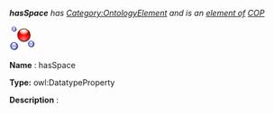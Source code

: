 ___hasSpace__ 
 has
 [Category:OntologyElement](../../Category/OntologyElement "Category:OntologyElement") 
 and is an
 [element of](../../Property/ElementOf "Property:ElementOf") 
[COP](http://ontologydesignpatterns.org/wiki/Submissions:COP "Submissions:COP")_




  





[![DatatypeProperty](../images/thumb/a/a5/DatatypeProperty.gif/45px-DatatypeProperty.gif)](../../Image/DatatypeProperty.gif "DatatypeProperty")


__Name__ 
 : hasSpace
 



__Type:__ 
 owl:DatatypeProperty
 



__Description__ 
 :